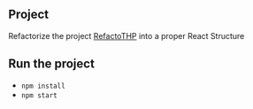 ## Project
Refactorize the project [RefactoTHP](https://github.com/mtbrault/RefactoTHP) into a proper React Structure


## Run the project
- ```npm install```
- ```npm start```
